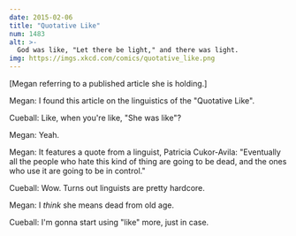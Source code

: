 ```yaml
---
date: 2015-02-06
title: "Quotative Like"
num: 1483
alt: >-
  God was like, "Let there be light," and there was light.
img: https://imgs.xkcd.com/comics/quotative_like.png
---
```

[Megan referring to a published article she is holding.]

Megan: I found this article on the linguistics of the "Quotative Like".

Cueball: Like, when you're like, "She was like"?

Megan: Yeah.

Megan: It features a quote from a linguist, Patricia Cukor-Avila: "Eventually all the people who hate this kind of thing are going to be dead, and the ones who use it are going to be in control."

Cueball: Wow. Turns out linguists are pretty hardcore.

Megan: I *think* she means dead from old age.

Cueball: I'm gonna start using "like" more, just in case.
